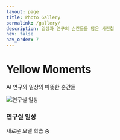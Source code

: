 ```yaml
---
layout: page
title: Photo Gallery
permalink: /gallery/
description: 일상과 연구의 순간들을 담은 사진첩
nav: false
nav_order: 7
---
```


<div class="gallery-container">
  <h1 class="gallery-title">Yellow Moments</h1>
  <p class="gallery-subtitle">AI 연구와 일상의 따뜻한 순간들</p>
  
  <div class="gallery-grid">
    <!-- 갤러리 아이템들 -->
    <div class="gallery-item">
      <img src="{{ '/assets/img/gallery/photo1.jpg' | relative_url }}" alt="연구실 일상">
      <div class="gallery-overlay">
        <h3>연구실 일상</h3>
        <p>새로운 모델 학습 중</p>
      </div>
    </div>
    <!-- 더 많은 사진들... -->
  </div>
</div> 